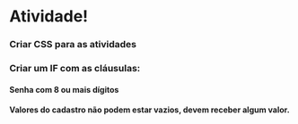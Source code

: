 # Atividade!
### Criar CSS para as atividades
### Criar um IF com as cláusulas:
  #### Senha com 8 ou mais dígitos
  #### Valores do cadastro não podem estar vazios, devem receber algum valor.
